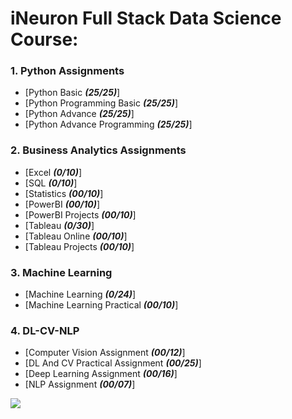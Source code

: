 # iNeuron Full Stack Data Science Course:

### 1. Python Assignments
- [Python Basic ***(25/25)***]
- [Python Programming Basic ***(25/25)***]
- [Python Advance ***(25/25)***]
- [Python Advance Programming ***(25/25)***]


### 2. Business Analytics Assignments
- [Excel ***(0/10)***]
- [SQL ***(0/10)***]
- [Statistics ***(00/10)***]
- [PowerBI ***(00/10)***]
- [PowerBI Projects ***(00/10)***]
- [Tableau ***(0/30)***]
- [Tableau Online ***(00/10)***]
- [Tableau Projects ***(00/10)***]

### 3. Machine Learning
- [Machine Learning ***(0/24)***]
- [Machine Learning Practical ***(00/10)***]

### 4. DL-CV-NLP
- [Computer Vision Assignment ***(00/12)***]
- [DL And CV Practical Assignment ***(00/25)***]
- [Deep Learning Assignment ***(00/16)***]
- [NLP Assignment ***(00/07)***]

![](https://socialify.git.ci/YamanuriPrasanth/iNeuron-Full-Stack-Data-Science-Assignments/image?description=1&forks=1&issues=1&language=1&logo=https%3A%2F%2Fencrypted-tbn0.gstatic.com%2Fimages%3Fq%3Dtbn%3AANd9GcQnhWp9qdoMHlcTOl3LyEQSUDFTfI4knuWJ9A%26usqp%3DCAU&name=1&owner=1&pulls=1&stargazers=1&theme=Light)

